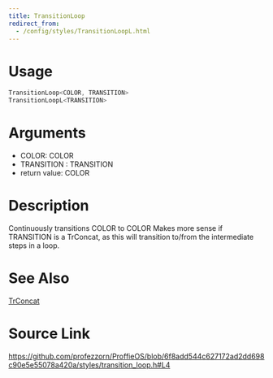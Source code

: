 ```yaml
---
title: TransitionLoop
redirect_from:
  - /config/styles/TransitionLoopL.html
---
```


# Usage
```cpp
TransitionLoop<COLOR, TRANSITION>
TransitionLoopL<TRANSITION>
```

# Arguments
 * COLOR: COLOR
 * TRANSITION : TRANSITION
 * return value: COLOR

# Description

Continuously transitions COLOR to COLOR
Makes more sense if TRANSITION is a TrConcat, as this will
transition to/from the intermediate steps in a loop.

# See Also
[TrConcat](/config/transitions/TrConcat.html)

# Source Link
https://github.com/profezzorn/ProffieOS/blob/6f8add544c627172ad2dd698c90e5e55078a420a/styles/transition_loop.h#L4
